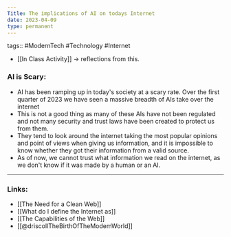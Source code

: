 ```yaml
---
Title: The implications of AI on todays Internet
date: 2023-04-09
type: permanent
---
```

tags::  #ModernTech #Technology #Internet 

- [[In Class Activity]] → reflections from this.

### AI is Scary:
- AI has been ramping up in today's society at a scary rate. Over the first quarter of 2023 we have seen a massive breadth of AIs take over the internet
- This is not a good thing as many of these AIs have not been regulated and not many security and trust laws have been created to protect us from them.
- They tend to look around the internet taking the most popular opinions and point of views when giving us information, and it is impossible to know whether they got their information from a valid source.
- As of now, we cannot trust what information we read on the internet, as we don't know if it was made by a human or an AI.

---
### Links:
- [[The Need for a Clean Web]]
- [[What do I define the Internet as]]
- [[The Capabilities of the Web]]
- [[@driscollTheBirthOfTheModemWorld]]